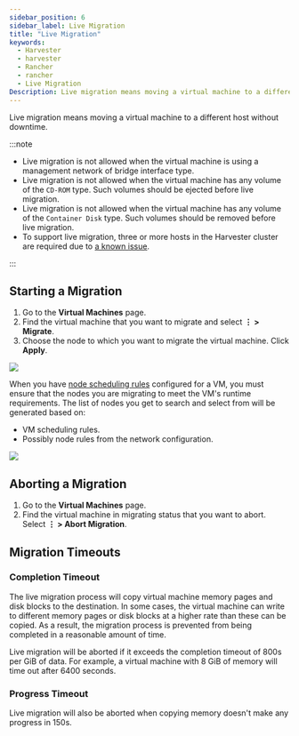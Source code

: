 ```yaml
---
sidebar_position: 6
sidebar_label: Live Migration
title: "Live Migration"
keywords:
  - Harvester
  - harvester
  - Rancher
  - rancher
  - Live Migration
Description: Live migration means moving a virtual machine to a different host without downtime.
---
```


<head>
  <link rel="canonical" href="https://docs.harvesterhci.io/v1.1/vm/live-migration"/>
</head>

Live migration means moving a virtual machine to a different host without downtime.

:::note

- Live migration is not allowed when the virtual machine is using a management network of bridge interface type.
- Live migration is not allowed when the virtual machine has any volume of the `CD-ROM` type. Such volumes should be ejected before live migration.
- Live migration is not allowed when the virtual machine has any volume of the `Container Disk` type. Such volumes should be removed before live migration.
- To support live migration, three or more hosts in the Harvester cluster are required due to [a known issue](https://github.com/harvester/harvester/issues/798).

:::

## Starting a Migration

1. Go to the **Virtual Machines** page.
1. Find the virtual machine that you want to migrate and select **⋮ > Migrate**.
1. Choose the node to which you want to migrate the virtual machine. Click **Apply**.

![](/img/v1.2/vm/migrate-action.png)

When you have [node scheduling rules](https://docs.harvesterhci.io/v1.1/vm/create-windows-vm/#node-scheduling-tab) configured for a VM, you must ensure that the nodes you are migrating to meet the VM's runtime requirements. The list of nodes you get to search and select from will be generated based on:
- VM scheduling rules.
- Possibly node rules from the network configuration.

![](/img/v1.2/vm/migrate.png)

## Aborting a Migration

1. Go to the **Virtual Machines** page.
1. Find the virtual machine in migrating status that you want to abort. Select **⋮ > Abort Migration**.

## Migration Timeouts

### Completion Timeout

The live migration process will copy virtual machine memory pages and disk blocks to the destination. In some cases, the virtual machine can write to different memory pages or disk blocks at a higher rate than these can be copied. As a result, the migration process is prevented from being completed in a reasonable amount of time. 

Live migration will be aborted if it exceeds the completion timeout of 800s per GiB of data. For example, a virtual machine with 8 GiB of memory will time out after 6400 seconds.

### Progress Timeout

Live migration will also be aborted when copying memory doesn't make any progress in 150s.
